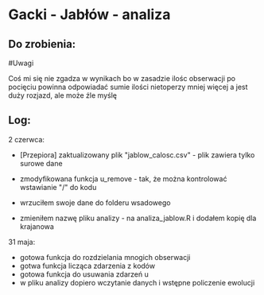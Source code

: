 # Gacki - Jabłów - analiza

## Do zrobienia:




#Uwagi 

Coś mi się nie zgadza w wynikach bo w zasadzie ilośc obserwacji po pocięciu powinna 
odpowiadać sumie ilości nietoperzy mniej więcej a jest duży rozjazd, ale może źle myślę


## Log:

2 czerwca:

* [Przepiora] zaktualizowany plik "jablow_calosc.csv" - plik zawiera tylko surowe dane

* zmodyfikowana funkcja u_remove - tak, że można kontrolować wstawianie "/" do kodu
* wrzuciłem swoje dane do folderu wsadowego
* zmieniłem nazwę pliku analizy - na analiza_jablow.R i dodałem kopię dla krajanowa

31 maja:

* gotowa funkcja do rozdzielania mnogich obserwacji
* gotwa funkcja licząca zdarzenia z kodów
* gotowa funkcja do usuwania zdarzeń u
* w pliku analizy dopiero wczytanie danych i wstępne policzenie ewolucji



